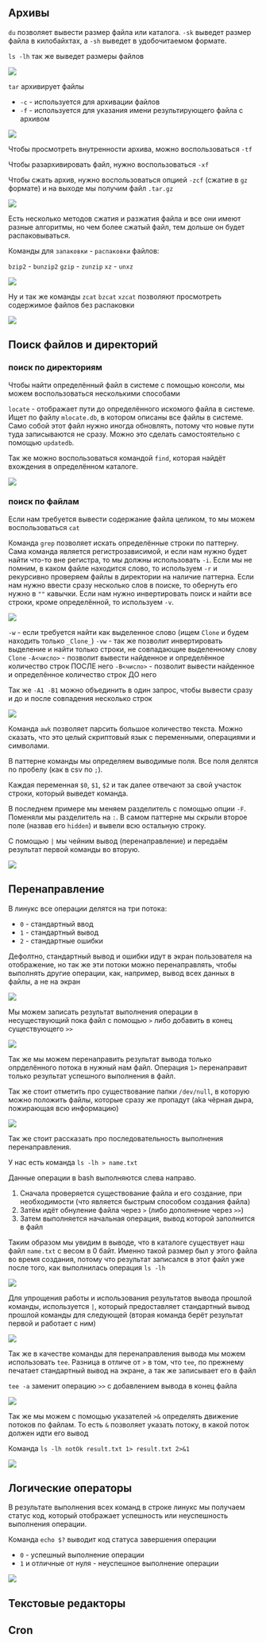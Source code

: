 
## Архивы

`du` позволяет вывести размер файла или каталога. `-sk` выведет размер файла в килобайхтах, а `-sh` выведет в удобочитаемом формате.

`ls -lh` так же выведет размеры файлов

![](_png/Pasted%20image%2020240803183335.png)

`tar` архивирует файлы

- `-c` - используется для архивации файлов
- `-f` - используется для указания имени результирующего файла с архивом

![](_png/Pasted%20image%2020240803183828.png)

Чтобы просмотреть внутренности архива, можно воспользоваться `-tf`

Чтобы разархивировать файл, нужно воспользоваться `-xf`

Чтобы сжать архив, нужно воспользоваться опцией `-zcf` (сжатие в `gz` формате) и на выходе мы получим файл `.tar.gz`

![](_png/Pasted%20image%2020240803184013.png)

Есть несколько методов сжатия и разжатия файла и все они имеют разные алгоритмы, но чем более сжатый файл, тем дольше он будет распаковываться.

Команды для `запаковки` - `распаковки` файлов:

`bzip2` - `bunzip2`
`gzip` - `zunzip`
`xz` - `unxz`

![](_png/Pasted%20image%2020240803184227.png)

Ну и так же команды `zcat` `bzcat` `xzcat` позволяют просмотреть содержимое файлов без распаковки

![](_png/Pasted%20image%2020240803184601.png)

## Поиск файлов и директорий

### поиск по директориям

Чтобы найти определённый файл в системе с помощью консоли, мы можем воспользоваться несколькими способами

`locate` - отображает пути до определённого искомого файла в системе. Ищет по файлу `mlocate.db`, в котором описаны все файлы в системе. Само собой этот файл нужно иногда обновлять, потому что новые пути туда записываются не сразу. Можно это сделать самостоятельно с помощью `updatedb`.

Так же можно воспользоваться командой `find`, которая найдёт вхождения в определённом каталоге.

![](_png/Pasted%20image%2020240803193933.png)

### поиск по файлам

Если нам требуется вывести содержание файла целиком, то мы можем воспользоваться `cat`

Команда `grep` позволяет искать определённые строки по паттерну. Сама команда является регистрозависимой, и если нам нужно будет найти что-то вне регистра, то мы должны использовать `-i`. Если мы не помним, в каком файле находится слово, то используем `-r` и рекурсивно проверяем файлы в директории на наличие паттерна. Если нам нужно ввести сразу несколько слов в поиске, то обернуть его нужно в `""` кавычки. Если нам нужно инвертировать поиск и найти все строки, кроме определённой, то используем `-v`.

![](_png/Pasted%20image%2020240803194413.png)

`-w` - если требуется найти как выделенное слово (ищем `Clone` и будем находить только `_Clone_`)
`-vw` - так же позволит инвертировать выделение и найти только строки, не совпадающие выделенному слову `Clone`
`-A<число>` - позволит вывести найденное и определённое количество строк ПОСЛЕ него
`-B<число>` - позволит вывести найденное и определённое количество строк ДО него

Так же `-A1 -B1` можно объединить в один запрос, чтобы вывести сразу и до и после совпадения несколько строк

![](_png/Pasted%20image%2020240803195518.png)

Команда `awk` позволяет парсить большое количество текста. Можно сказать, что это целый скриптовый язык с переменными, операциями и символами.

В паттерне команды мы определяем выводимые поля. Все поля делятся по пробелу (как в csv по `;`).

Каждая переменная `$0`, `$1`, `$2` и так далее отвечают за свой участок строки, который выведет команда.

В последнем примере мы меняем разделитель с помощью опции `-F`. Поменяли мы разделитель на `:`. В самом паттерне мы скрыли второе поле (назвав его `hidden`) и вывели всю остальную строку.

 С помощью `|` мы чейним вывод (перенаправление) и передаём результат первой команды во вторую.

![](_png/Pasted%20image%2020240803200511.png)

## Перенаправление

В линукс все операции делятся на три потока:
- `0` - стандартный ввод
- `1` - стандартный вывод
- `2` - стандартные ошибки

Дефолтно, стандартный вывод и ошибки идут в экран пользователя на отображение, но так же эти потоки можно перенаправлять, чтобы выполнять другие операции, как, например, вывод всех данных в файлы, а не на экран

![](_png/Pasted%20image%2020240806190446.png)

Мы можем записать результат выполнения операции в несуществующий пока файл с помощью `>` либо добавить в конец существующего `>>`

![](_png/Pasted%20image%2020240806190649.png)

Так же мы можем перенаправить результат вывода только опрделённого потока в нужный нам файл. Операция `1>` перенаправит только результат успешного выполнения в файл.

Так же стоит отметить про существование папки `/dev/null`, в которую можно положить файлы, которые сразу же пропадут (aka чёрная дыра, пожирающая всю информацию)

![](_png/Pasted%20image%2020240806191010.png)

Так же стоит рассказать про последовательность выполнения перенаправления. 

У нас есть команда `ls -lh > name.txt`

Данные операции в bash выполняются слева направо. 
1. Сначала проверяется существование файла и его создание, при необходимости (что является быстрым способом создания файла)
2. Затём идёт обнуление файла через `>` (либо дополнение через `>>`)
3. Затем выполняется начальная операция, вывод которой заполнится в файл

Таким образом мы увидим в выводе, что в каталоге существует наш файл `name.txt` с весом в 0 байт. Именно такой размер был у этого файла во время создания, потому что результат записался в этот файл уже после того, как выполнилась операция `ls -lh` 

![](_png/Pasted%20image%2020240806191355.png)

Для упрощения работы и использования результатов вывода прошлой команды, используется `|`, который предоставляет стандартный вывод прошлой команды для следующей (вторая команда берёт результат первой и работает с ним)

![](_png/Pasted%20image%2020240806191911.png)

Так же в качестве команды для перенаправления вывода мы можем использовать `tee`. Разница в отличе от `>` в том, что `tee`, по прежнему печатает стандартный вывод на экране, а так же записывает его в файл

`tee -a` заменит операцию `>>` с добавлением вывода в конец файла

![](_png/Pasted%20image%2020240806192401.png)

Так же мы можем с помощью указателей `>&` определять движение потоков по файлам. То есть `&` позволяет указать потоку, в какой поток должен идти его вывод

Команда `ls -lh notOk result.txt 1> result.txt 2>&1`

![](_png/Pasted%20image%2020240806193744.png)

## Логические операторы

В результате выполнения всех команд в строке линукс мы получаем статус код, который отображает успешность или неуспешность выполнения операции.

Команда `echo $?` выводит код статуса завершения операции

- `0` - успешный выполнение операции
- `1` и отличные от нуля - неуспешное выполнение операции



![](_png/Pasted%20image%2020240806195033.png)











## Текстовые редакторы












## Cron











